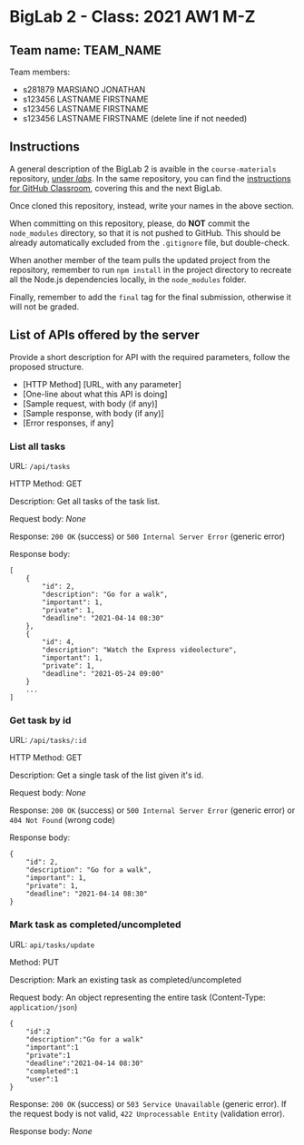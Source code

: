 # BigLab 2 - Class: 2021 AW1 M-Z

## Team name: TEAM_NAME

Team members:
* s281879 MARSIANO JONATHAN
* s123456 LASTNAME FIRSTNAME 
* s123456 LASTNAME FIRSTNAME
* s123456 LASTNAME FIRSTNAME (delete line if not needed)

## Instructions

A general description of the BigLab 2 is avaible in the `course-materials` repository, [under _labs_](https://github.com/polito-WA1-AW1-2021/course-materials/tree/main/labs/BigLab2/BigLab2.pdf). In the same repository, you can find the [instructions for GitHub Classroom](https://github.com/polito-WA1-AW1-2021/course-materials/tree/main/labs/GH-Classroom-BigLab-Instructions.pdf), covering this and the next BigLab.

Once cloned this repository, instead, write your names in the above section.

When committing on this repository, please, do **NOT** commit the `node_modules` directory, so that it is not pushed to GitHub.
This should be already automatically excluded from the `.gitignore` file, but double-check.

When another member of the team pulls the updated project from the repository, remember to run `npm install` in the project directory to recreate all the Node.js dependencies locally, in the `node_modules` folder.

Finally, remember to add the `final` tag for the final submission, otherwise it will not be graded.

## List of APIs offered by the server

Provide a short description for API with the required parameters, follow the proposed structure.

* [HTTP Method] [URL, with any parameter]
* [One-line about what this API is doing]
* [Sample request, with body (if any)]
* [Sample response, with body (if any)]
* [Error responses, if any]

### __List all tasks__

URL: `/api/tasks`

HTTP Method: GET

Description: Get all tasks of the task list.

Request body: _None_

Response: `200 OK` (success) or `500 Internal Server Error` (generic error)

Response body:
```
[
	{
		"id": 2,
		"description": "Go for a walk",
		"important": 1,
		"private": 1,
		"deadline": "2021-04-14 08:30"
	},
	{
		"id": 4,
		"description": "Watch the Express videolecture",
		"important": 1,
		"private": 1,
		"deadline": "2021-05-24 09:00"
	}
    ...
]
```


### __Get task by id__

URL: `/api/tasks/:id`

HTTP Method: GET

Description: Get a single task of the list given it's id.

Request body: _None_

Response: `200 OK` (success) or `500 Internal Server Error` (generic error) or `404 Not Found` (wrong code)

Response body:
```
{
	"id": 2,
	"description": "Go for a walk",
	"important": 1,
	"private": 1,
	"deadline": "2021-04-14 08:30"
}
```


### __Mark task as completed/uncompleted__

URL: `api/tasks/update`

Method: PUT

Description: Mark an existing task  as completed/uncompleted

Request body: An object representing the entire task (Content-Type: `application/json`)
```
{
    "id":2
    "description":"Go for a walk"
    "important":1
    "private":1
    "deadline":"2021-04-14 08:30"
    "completed":1
    "user":1
}
```

Response: `200 OK` (success) or `503 Service Unavailable` (generic error). If the request body is not valid, `422 Unprocessable Entity` (validation error).

Response body: _None_